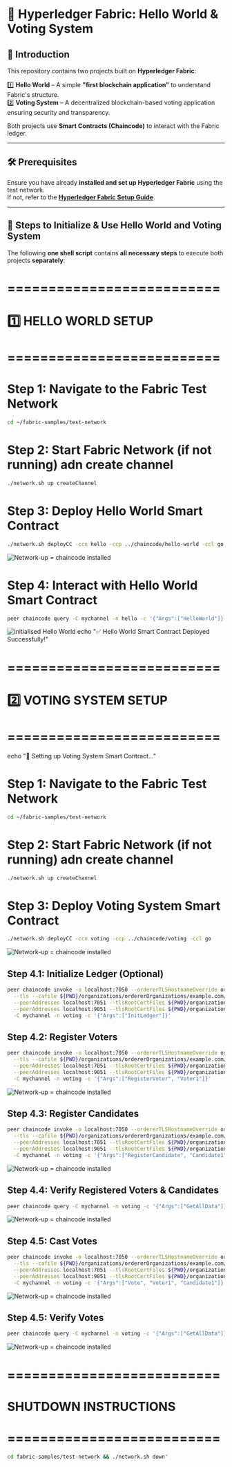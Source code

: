 # 🚀 Hyperledger Fabric: Hello World & Voting System

## 📌 Introduction

This repository contains two projects built on **Hyperledger Fabric**:

1️⃣ **Hello World** – A simple **"first blockchain application"** to understand Fabric's structure.  
2️⃣ **Voting System** – A decentralized blockchain-based voting application ensuring security and transparency.  

Both projects use **Smart Contracts (Chaincode)** to interact with the Fabric ledger.

---

## 🛠️ Prerequisites

Ensure you have already **installed and set up Hyperledger Fabric** using the test network.  
If not, refer to the **[Hyperledger Fabric Setup Guide](https://github.com/hyperledger/fabric-samples)**.

---

## 🚀 Steps to Initialize & Use **Hello World** and **Voting System**

The following **one shell script** contains **all necessary steps** to execute both projects **separately**:

# ==========================
# 1️⃣ HELLO WORLD SETUP
# ==========================


# Step 1: Navigate to the Fabric Test Network
```bash
cd ~/fabric-samples/test-network 
```

# Step 2: Start Fabric Network (if not running) adn create channel

```bash
./network.sh up createChannel
```
# Step 3: Deploy Hello World Smart Contract

```bash
./network.sh deployCC -ccn hello -ccp ../chaincode/hello-world -ccl go
```

![Network-up = chaincode installed](images/BlockchainHelloW1.png)

# Step 4: Interact with Hello World Smart Contract

```bash
peer chaincode query -C mychannel -n hello -c '{"Args":["HelloWorld"]}'
```
![initialised Hello World](images/BlockchainHelloW2.png)
echo "✅ Hello World Smart Contract Deployed Successfully!"


# ==========================
# 2️⃣ VOTING SYSTEM SETUP
# ==========================

echo "🚀 Setting up Voting System Smart Contract..."

# Step 1: Navigate to the Fabric Test Network
```bash
cd ~/fabric-samples/test-network 
```

# Step 2: Start Fabric Network (if not running) adn create channel

```bash
./network.sh up createChannel
```

# Step 3: Deploy Voting System Smart Contract
```bash
./network.sh deployCC -ccn voting -ccp ../chaincode/voting -ccl go
```
![Network-up = chaincode installed](images/BlockchainvotingW1.png)

## Step 4.1: Initialize Ledger (Optional)
```bash
peer chaincode invoke -o localhost:7050 --ordererTLSHostnameOverride orderer.example.com \
  --tls --cafile ${PWD}/organizations/ordererOrganizations/example.com/orderers/orderer.example.com/msp/tlscacerts/tlsca.example.com-cert.pem \
  --peerAddresses localhost:7051 --tlsRootCertFiles ${PWD}/organizations/peerOrganizations/org1.example.com/peers/peer0.org1.example.com/tls/ca.crt \
  --peerAddresses localhost:9051 --tlsRootCertFiles ${PWD}/organizations/peerOrganizations/org2.example.com/peers/peer0.org2.example.com/tls/ca.crt \
  -C mychannel -n voting -c '{"Args":["InitLedger"]}'

```

## Step 4.2: Register Voters
```bash
peer chaincode invoke -o localhost:7050 --ordererTLSHostnameOverride orderer.example.com \
  --tls --cafile ${PWD}/organizations/ordererOrganizations/example.com/orderers/orderer.example.com/msp/tlscacerts/tlsca.example.com-cert.pem \
  --peerAddresses localhost:7051 --tlsRootCertFiles ${PWD}/organizations/peerOrganizations/org1.example.com/peers/peer0.org1.example.com/tls/ca.crt \
  --peerAddresses localhost:9051 --tlsRootCertFiles ${PWD}/organizations/peerOrganizations/org2.example.com/peers/peer0.org2.example.com/tls/ca.crt \
  -C mychannel -n voting -c '{"Args":["RegisterVoter", "Voter1"]}'
```

![Network-up = chaincode installed](images/BlockchainvotingVoters.png)


## Step 4.3: Register Candidates
```bash
peer chaincode invoke -o localhost:7050 --ordererTLSHostnameOverride orderer.example.com \
  --tls --cafile ${PWD}/organizations/ordererOrganizations/example.com/orderers/orderer.example.com/msp/tlscacerts/tlsca.example.com-cert.pem \
  --peerAddresses localhost:7051 --tlsRootCertFiles ${PWD}/organizations/peerOrganizations/org1.example.com/peers/peer0.org1.example.com/tls/ca.crt \
  --peerAddresses localhost:9051 --tlsRootCertFiles ${PWD}/organizations/peerOrganizations/org2.example.com/peers/peer0.org2.example.com/tls/ca.crt \
  -C mychannel -n voting -c '{"Args":["RegisterCandidate", "Candidate1", "John Doe"]}'
```

![Network-up = chaincode installed](images/BlockchainCandidates.png)


## Step 4.4: Verify Registered Voters & Candidates
```bash
peer chaincode query -C mychannel -n voting -c '{"Args":["GetAllData"]}'
```


![Network-up = chaincode installed](images/BlockchainvotingVotCanCheck.png)



## Step 4.5: Cast Votes
```bash
peer chaincode invoke -o localhost:7050 --ordererTLSHostnameOverride orderer.example.com \
  --tls --cafile ${PWD}/organizations/ordererOrganizations/example.com/orderers/orderer.example.com/msp/tlscacerts/tlsca.example.com-cert.pem \
  --peerAddresses localhost:7051 --tlsRootCertFiles ${PWD}/organizations/peerOrganizations/org1.example.com/peers/peer0.org1.example.com/tls/ca.crt \
  --peerAddresses localhost:9051 --tlsRootCertFiles ${PWD}/organizations/peerOrganizations/org2.example.com/peers/peer0.org2.example.com/tls/ca.crt \
  -C mychannel -n voting -c '{"Args":["Vote", "Voter1", "Candidate1"]}'
```

![Network-up = chaincode installed](images/BlockchainvotingVoting2.png)



## Step 4.5: Verify Votes
```bash
peer chaincode query -C mychannel -n voting -c '{"Args":["GetAllData"]}'
```

![Network-up = chaincode installed](images/BlockchainvotingVoting3.png)


# ==========================
# SHUTDOWN INSTRUCTIONS
# ==========================
```bash
cd fabric-samples/test-network && ./network.sh down"
```
